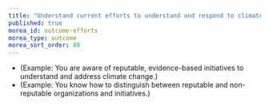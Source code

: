 ```yaml
---
title: "Understand current efforts to understand and respond to climate change"
published: true
morea_id: outcome-efforts
morea_type: outcome
morea_sort_order: 80
---
```


  * (Example: You are aware of reputable, evidence-based initiatives to understand and address climate change.)
  * (Example: You know how to distinguish between reputable and non-reputable organizations and initiatives.)
